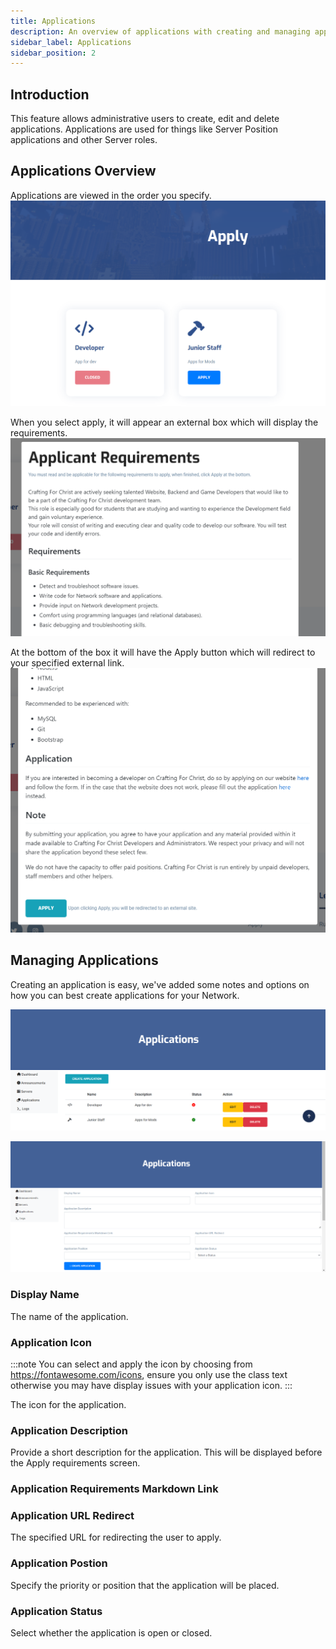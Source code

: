 ```yaml
---
title: Applications
description: An overview of applications with creating and managing applications for Administration.
sidebar_label: Applications
sidebar_position: 2
---
```


## Introduction
This feature allows administrative users to create, edit and delete applications. Applications are used for things like Server Position applications and other Server roles.

## Applications Overview
Applications are viewed in the order you specify.
![](../../../../src/img/products/zander/features/application/front-view.png)

When you select apply, it will appear an external box which will display the requirements.
![](../../../../src/img/products/zander/features/application/front-view-1.png)

At the bottom of the box it will have the Apply button which will redirect to your specified external link.
![](../../../../src/img/products/zander/features/application/front-view-2.png)


## Managing Applications
Creating an application is easy, we've added some notes and options on how you can best create applications for your Network.

![](../../../../src/img/products/zander/features/application/view.png)

![](../../../../src/img/products/zander/features/application/create.png)

### Display Name
The name of the application.

### Application Icon
:::note
You can select and apply the icon by choosing from https://fontawesome.com/icons, ensure you only use the class text otherwise you may have display issues with your application icon.
:::

The icon for the application.

### Application Description
Provide a short description for the application. This will be displayed before the Apply requirements screen.

### Application Requirements Markdown Link


### Application URL Redirect
The specified URL for redirecting the user to apply.

### Application Postion
Specify the priority or position that the application will be placed.

### Application Status
Select whether the application is open or closed.